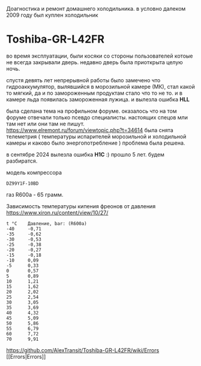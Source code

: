 Доагностика и ремонт домашнего холодильника.
в условно далеком 2009 году был куплен холодильник
# Toshiba-GR-L42FR
во время эксплуатации, были косяки со стороны пользователей котоые не всегда закрывали дверь. недавно дверь была приоткрыта целую ночь.

спустя девять лет непрерывной работы было замечено что гидроаккумулятор, вылявшийся в морозильной камере (МК), стал какой то мягкий, да и по замороженным продуктам стало что то не то. и в камере льда появилась замороженная лужица.
и вылезла ошибка 
**HLL**

была сделана тема на профильном форуме. оказалось что на том форуме отвечали только псевдо специалисты. настоящих спецов мли там нет или они там не пишут.
https://www.elremont.ru/forum/viewtopic.php?t=34614
была снята телеметрия ( температуры испарителей морозильной и холодильной камеры и каково было энергопотребление )
проблема была решена.

в сентябре 2024 вылезла ошибка **H1C** :) прошло 5 лет. будем разбиратся. 

модель компрессора
```
DZ99Y1F-10BD
```
газ R600a - 65 грамм.

Зависимость температуры кипения фреонов от давления
https://www.xiron.ru/content/view/10/27/

```
t °C  	Давление, bar: (R600a)
-40		-0,71
-35		-0,62
-30		-0,53
-25		-0,38
-20		-0,27
-15		-0,18
-10		0,09
-5		0,33
0		0,57
5		0,89
10		1,21
15		1,62
20		2,02
25		2,54
30		3,05
35		3,69
40		4,32
45		5,09
50		5,86
55		6,79
60		7,72
70		9,91
```

https://github.com/AlexTransit/Toshiba-GR-L42FR/wiki/Errors
[[Errors|Errors]]

